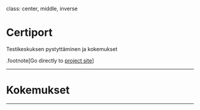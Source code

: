 class: center, middle, inverse

# Certiport

Testikeskuksen pystyttäminen ja kokemukset

.footnote[Go directly to [project site](https://github.com/gnab/remark)]

---

# Kokemukset

---

